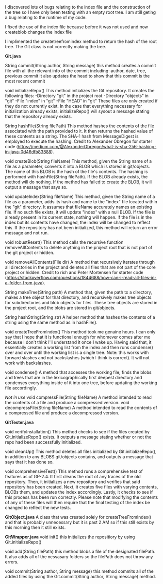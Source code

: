 I discovered lots of bugs relating to the index file and the construction of the tree so I have only been testing with an empty root tree. I am still geting a bug relating to the runtime of my code.

I fixed the use of the index file because before it was not used and now createblob changes the index file

I implimented the createtreefromindex method to return the hash of the root tree. The Git class is not correctly making the tree.




**Git.java**

String commit(String author, String message)
this method creates a commit file with all the relevant info of the commit including:
author, date, tree, previous commit
it also updates the head to show that this commit is the most recent commit

void initializeRepo()
This method initializes the Git repository. It creates the following files:
-Directory "git" in the project root
-Directory "objects" in "git"
-File "index" in "git"
-File "HEAD" in "git"
These files are only created if they do not currently exist.
In the case that everything necessary for initialization already exists, initializeRepo() will sysout a message stating that the repository already exists.

String hashFile(String filePath)
This method hashes the contents of the file associated with the path provided to it. It then returns the hashed value of these contents as a string. The SHA-1 hash from MessageDigest is employed to execute the hashing. Credit to Alexander Obregon for starter code (https://medium.com/@AlexanderObregon/what-is-sha-256-hashing-in-java-0d46dfb83888).

void createBlob(String fileName)
This method, given the String name of a file as a parameter, converts it into a BLOB which is stored in git/objects. The name of this BLOB is the hash of the file's contents. The hashing is performed with hashFile(String filePath). If the BLOB already exists, the method will do nothing. If the method has failed to create the BLOB, it will output a message that says so.

void updateIndex(String fileName)
This method, given the String name of a file as a parameter, adds its hash and name to the "index" file located within the "git" directory. It assumes that fileName accurately names an existing file. If no such file exists, it will update "index" with a null BLOB. If the file is already present in its current state, nothing will happen. If the file is in the index but its contents have changed, the index will be changed to reflect this. If the repository has not been initialized, this method will return an error message and not run.

void robustReset()
This method calls the recursive function removeAllContents to delete anything in the project root that is not part of the git project or hidden.

void removeAllContents(File dir)
A method that recursively iterates through all directories in the project and deletes all files that are not part of the core project or hidden. Credit to rich and Peter Mortensen for starter code (https://stackoverflow.com/questions/1844688/how-can-i-read-all-files-in-a-folder-from-java).

String makeTree(String path)
A method that, given the path to a directory, makes a tree object for that directory, and recursively makes tree objects for subdirectories and blob objects for files. These tree objects are stored in the project root, and the blobs are stored in git/objects.

String hashString(String str)
A helper method that hashes the contents of a string using the same method as in hashFile().

void createTreeFromIndex()
This method took me genuine hours. I can only say that I hope that it is functional enough for whomever comes after me because I don't think I'll understand it once I wake up. Having said that, it essentially creates a working list from the index and then runs condense() over and over until the working list is a single tree. Note: this works with forward slashes and not backslashes (which I think is correct). It will not work with backslashes.

void condense()
A method that accesses the working file, finds the blobs and trees that are in the lexicographically first deepest directory and condenses everything inside of it into one tree, before updating the working file accordingly. 

*Not in use*
void compressFile(String fileName)
A method intended to read the contents of a file and produce a compressed version.
void decompressFile(String fileName)
A method intended to read the contents of a compressed file and produce a decompressed version.


**GitTester.java**

void verifyInstallation()
This method checks to see if the files created by Git.initializeRepo() exists. It outputs a message stating whether or not the repo had been successfully initialized.

void cleanUp()
This method deletes all files initialized by Git.initializeRepo(), in addition to any BLOBS git/objects contains, and outputs a message that says that it has done so.

void comprehensiveTest()
This method runs a comprehensive test of features as of GP-2.4. It first cleans the root of any traces of the old repository. Then, it initializes a new repository and verifies that said repository has been created. Next, it creates five files with varying contents, BLOBs them, and updates the index accordingly. Lastly, it checks to see if this process has been run correctly. Please note that modifying the contents of any of these files will then require that the final testing of the index be changed to reflect the new tests.


**GitObject.java**
A class that was created solely for createTreeFromIndex() and that is probably unnecessary but it is past 2 AM so if this still exists by this morning then it still exists.


**GitWrapper.java**
void init()
this initializes the repositiory by using Git.initializeRepo()

void add(String filePath)
this method blobs a file of the designated filePath. It also adds all of the nessasary folders so the filePath does not throw any errors.

void commit(String author, String message)
this method commits all of the added files by using the Git.commit(String author, String message) method.



